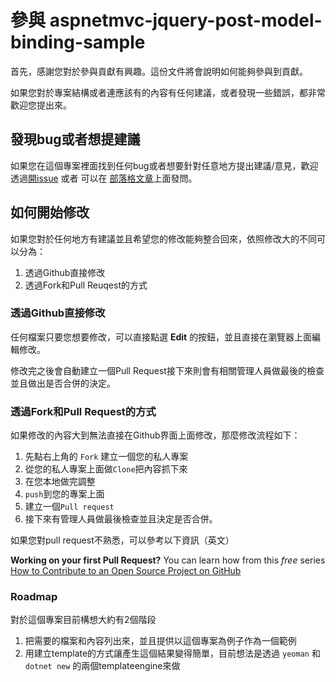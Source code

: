 # 參與 aspnetmvc-jquery-post-model-binding-sample

首先，感謝您對於參與貢獻有興趣。這份文件將會說明如何能夠參與到貢獻。

如果您對於專案結構或者連應該有的內容有任何建議，或者發現一些錯誤，都非常歡迎您提出來。

## 發現bug或者想提建議

如果您在這個專案裡面找到任何bug或者想要針對任意地方提出建議/意見，歡迎透過[開issue](https://github.com/alantsai/mhat-common-boilerplate-repo/issues/new) 或者 可以在 [部落格文章](https://gitter.im/alantsai/mhat-common-boilerplate-repo?utm_source=share-link&utm_medium=link&utm_campaign=share-link)上面發問。

## 如何開始修改

如果您對於任何地方有建議並且希望您的修改能夠整合回來，依照修改大的不同可以分為：

1. 透過Github直接修改
2. 透過Fork和Pull Reuqest的方式

### 透過Github直接修改

任何檔案只要您想要修改，可以直接點選 **Edit** 的按鈕，並且直接在瀏覽器上面編輯修改。

修改完之後會自動建立一個Pull Request接下來則會有相關管理人員做最後的檢查並且做出是否合併的決定。

### 透過Fork和Pull Request的方式

如果修改的內容大到無法直接在Github界面上面修改，那麼修改流程如下：
1. 先點右上角的 `Fork` 建立一個您的私人專案
2. 從您的私人專案上面做`Clone`把內容抓下來
3. 在您本地做完調整
4. `push`到您的專案上面
5. 建立一個`Pull request`
6. 接下來有管理人員做最後檢查並且決定是否合併。

如果您對pull request不熟悉，可以參考以下資訊（英文）

**Working on your first Pull Request?** You can learn how from this *free* series [How to Contribute to an Open Source Project on GitHub](https://egghead.io/series/how-to-contribute-to-an-open-source-project-on-github)

### Roadmap

對於這個專案目前構想大約有2個階段

1. 把需要的檔案和內容列出來，並且提供以這個專案為例子作為一個範例
2. 用建立template的方式讓產生這個結果變得簡單，目前想法是透過 `yeoman` 和 `dotnet new` 的兩個templateengine來做